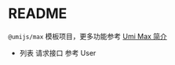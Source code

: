 # README

`@umijs/max` 模板项目，更多功能参考 [Umi Max 简介](https://umijs.org/docs/max/introduce)


+ 列表 请求接口 参考 User
